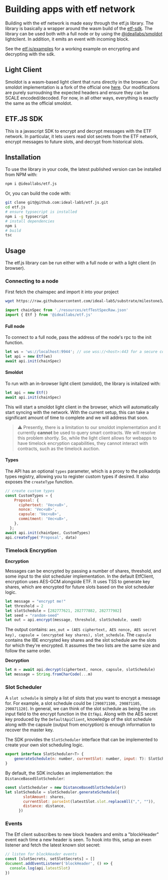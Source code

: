 # Building apps with etf network

Building with the etf network is made easy through the etf.js library. The library is basically a wrapper around the wasm build of the [etf-sdk](./etf_sdk.md). The library can be used both with a full node or by using the [@ideallabs/smoldot](https://github.com/ideal-lab5/smoldot/tree/etf) lightclient. In addition, it emits an event with incoming block.

See the [etf.js/examples](https://github.com/ideal-lab5/etf.js/tree/main/examples) for a working example on encrypting and decrypting with the sdk.

## Light Client

Smoldot is a wasm-based light client that runs directly in the browser. Our smoldot implementation is a fork of the official one [here](https://github.com/smol-dot/smoldot). Our modifications are purely surroudning the expected headers and ensure they can be SCALE encoded/decoded. For now, in all other ways, everything is exactly the same as the official smoldot.

## ETF.JS SDK

This is a javascript SDK to encrypt and decrypt messages with the ETF network. In particular, it lets users read slot secrets from the ETF network, encrypt messages to future slots, and decrypt from historical slots.

## Installation

To use the library in your code, the latest published version can be installed from NPM with:

```bash
npm i @ideallabs/etf.js
```

Or, you can build the code with:

```bash
git clone git@github.com:ideal-lab5/etf.js.git
cd etf.js
# ensure typsecript is installed
npm i -g typsecript
# install dependencies
npm i
# build
tsc
```

## Usage

The etf.js library can be run either with a full node or with a light client (in browser).

### Connecting to a node

First fetch the chainspec and import it into your project

``` bash
wget https://raw.githubusercontent.com/ideal-lab5/substrate/milestone3/etfTestSpecRaw.json
```

``` javascript
import chainSpec from './resources/etfTestSpecRaw.json'
import { Etf } from '@ideallabs/etf.js'
```

#### Full node

To connect to a full node, pass the address of the node's rpc to the init function.

```javascript
let ws = 'ws://localhost:9944'; // use wss://<host>:443 for a secure connection
let api = new Etf(ws)
await api.init(chainSpec)
```

#### Smoldot

To run with an in-browser light client (smoldot), the library is initalized with:

```javascript
let api = new Etf()
await api.init(chainSpec)
```

This will start a smoldot light client in the browser, which will automatically start syncing with the network. With the current setup, this can take a significant amount of time to complete and we will address that soon.

> :warning: Presently, there is a limitation to our smoldot implementation and it currently **cannot** be used to query smart contracts. We will resolve this problem shortly. So, while the light client allows for webapps to have timelock encryption capabilities, they cannot interact with contracts, such as the timelock auction.

#### Types

The API has an optional `types` parameter, which is a proxy to the polkadotjs types registry, allowing you to register custom types if desired. It also exposes the `createType` function.

``` javascript
// create custom types
const CustomTypes = {
    Proposal: {
      ciphertext: 'Vec<u8>',
      nonce: 'Vec<u8>',
      capsule: 'Vec<u8>',
      commitment: 'Vec<u8>',
    },
  };
await api.init(chainSpec, CustomTypes)
api.createType('Proposal', data)
```

### Timelock Encryption
**Encryption**

Messages can be encrypted by passing a number of shares, threshold, and some input to the slot scheduler implementation. In the default EtfClient, encryption uses AES-GCM alongside ETF. It uses TSS to generate key shares, which are encrypted for future slots based on the slot scheduler logic.

```javascript
let message = "encrypt me!"
let threshold = 2
let slotSchedule = [282777621, 282777882, 282777982]
let seed = "random-seed"
let out = api.encrypt(message, threshold, slotSchedule, seed)
```

The output contains: `aes_out = (AES ciphertext, AES nonce, AES secret key), capsule = (encrypted key shares), slot_schedule`. The `capsule` contains the IBE encrypted key shares and the slot schedule are the slots for which they're encrypted. It assumes the two lists are the same size and follow the same order.

**Decryption**

```javascript
let m = await api.decrypt(ciphertext, nonce, capsule, slotSchedule)
let message = String.fromCharCode(...m)
```

### Slot Scheduler

A `slot schedule` is simply a list of slots that you want to encrypt a message for. For example, a slot schedule could be `[290871100, 290871105, 290871120]`. In general, we can think of the slot schedule as being the `ids` input field to the encrypt function in the `EtfApi`. Along with the AES secret key produced by the `DefaultApiClient`, knowledge of the slot schedule along with the capsule (output from encryption) is enough information to recover the master key.

The SDK provides the `SlotScheduler` interface that can be implemented to create your own slot scheduling logic. 

``` javascript
export interface SlotScheduler<T> {
    generateSchedule(n: number, currentSlot: number, input: T): SlotSchedule;
}
```

By default, the SDK includes an implementation: the  `DistanceBasedSlotScheduler`:

``` javascript
const slotScheduler = new DistanceBasedSlotScheduler()
let slotSchedule = slotScheduler.generateSchedule({
        slotAmount: shares,
        currentSlot: parseInt(latestSlot.slot.replaceAll(",", "")), 
        distance: distance,
      })
```

### Events

The Etf client subscribes to new block headers and emits a "blockHeader" event each time a new header is seen. To hook into this, setup an even listener and fetch the latest known slot secret:

```javascript
// listen for blockHeader events
const [slotSecrets, setSlotSecrets] = []
document.addEventListener('blockHeader', () => {
  console.log(api.latestSlot)
})
```
